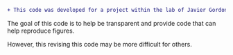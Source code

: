 ```diff
+ This code was developed for a project within the lab of Javier Gordon Ogembo.
```

The goal of this code is to help be transparent and provide code that can help reproduce figures.

However, this revising this code may be more difficult for others.